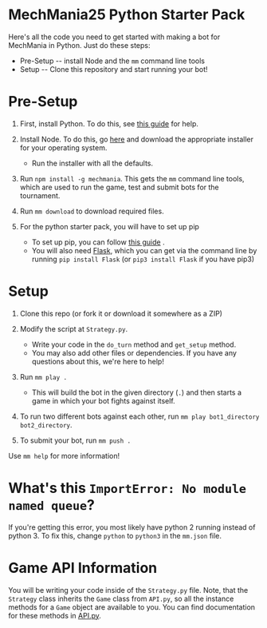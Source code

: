 # MechMania25 Python Starter Pack

Here's all the code you need to get started with making a bot for MechMania in Python. Just do these steps:

* Pre-Setup -- install Node and the `mm` command line tools
* Setup -- Clone this repository and start running your bot!

# Pre-Setup

1. First, install Python. To do this, see [this guide](https://realpython.com/installing-python/) for help.

2. Install Node. To do this, go [here](https://nodejs.org/en/download/) and download the appropriate installer for your operating system.
    * Run the installer with all the defaults.

3. Run `npm install -g mechmania`.  This gets the `mm` command line tools, which are used to run the game, test and submit bots for the tournament.

4. Run `mm download` to download required files.

5. For the python starter pack, you will have to set up pip
    * To set up pip, you can follow [this guide](https://www.makeuseof.com/tag/install-pip-for-python/) .
    * You will also need [Flask](https://pypi.org/project/Flask/), which you can get via the command line by running `pip install Flask` (or `pip3 install Flask` if you have pip3)

# Setup

1. Clone this repo (or fork it or download it somewhere as a ZIP)
2. Modify the script at `Strategy.py`.
    * Write your code in the `do_turn` method and `get_setup` method.
    * You may also add other files or dependencies. If you have any questions about this, we're here to help!

4. Run `mm play .`
    * This will build the bot in the given directory (`.`) and then starts a game in which your bot fights against itself.
5. To run two different bots against each other, run `mm play bot1_directory bot2_directory`.
6. To submit your bot, run `mm push .`

Use `mm help` for more information!

# What's this `ImportError: No module named queue`?

If you're getting this error, you most likely have python 2 running instead of python 3. To fix this, change `python` to `python3` in the `mm.json` file.

# Game API Information
You will be writing your code inside of the `Strategy.py` file. Note, that the `Strategy` class inherits the `Game` class from `API.py`, so all the instance methods for a `Game` object are available to you. You can find documentation for these methods in [API.py](https://github.com/HoelzelJon/MM25-Python-Starter-Pack/blob/master/API.py).
